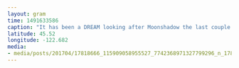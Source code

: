```yaml
---
layout: gram
time: 1491633586
caption: "It has been a DREAM looking after Moonshadow the last couple days. Definitely one of the snuggliest creatures I've ever met. For realz."
latitude: 45.52
longitude: -122.682
media:
- media/posts/201704/17818666_115909058955527_7742368971327799296_n_17852876521185805.jpg
---
```

